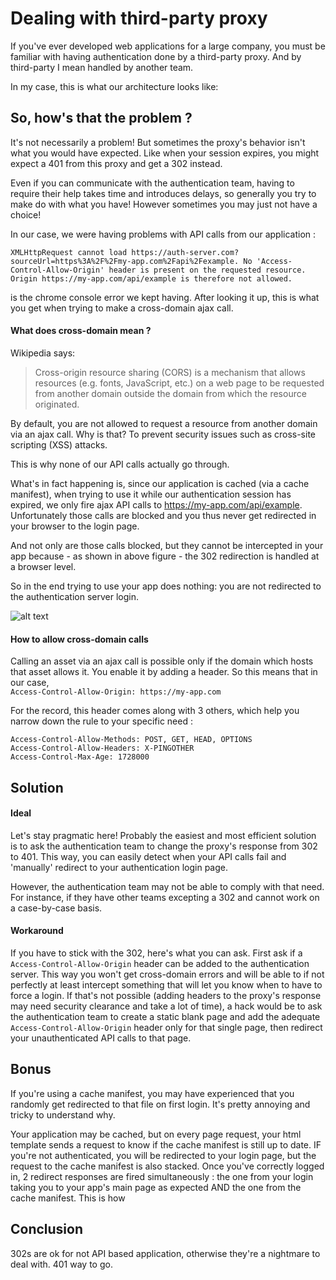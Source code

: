 # Dealing with third-party proxy

If you've ever developed web applications for a large company, you must be familiar with having authentication done by a third-party proxy. And by third-party I mean handled by another team.

In my case, this is what our architecture looks like:



## So, how's that the problem ?

It's not necessarily a problem! But sometimes the proxy's behavior isn't what you would have expected. Like when your session expires, you might expect a 401 from this proxy and get a 302 instead.

Even if you can communicate with the authentication team, having to require their help takes time and introduces delays, so generally you try to make do with what you have! However sometimes you may just not have a choice!

In our case, we were having problems with API calls from our application :

```
XMLHttpRequest cannot load https://auth-server.com?sourceUrl=https%3A%2F%2Fmy-app.com%2Fapi%2Fexample. No 'Access-Control-Allow-Origin' header is present on the requested resource. Origin https://my-app.com/api/example is therefore not allowed.
```
is the chrome console error we kept having. After looking it up, this is what you get when trying to make a cross-domain ajax call.


#### What does cross-domain mean ?

Wikipedia says:
> Cross-origin resource sharing (CORS) is a mechanism that allows resources (e.g. fonts, JavaScript, etc.) on a web page to be requested from another domain outside the domain from which the resource originated.

By default, you are not allowed to request a resource from another domain via an ajax call. Why is that? To prevent security issues such as cross-site scripting (XSS) attacks.

This is why none of our API calls actually go through.






What's in fact happening is, since our application is cached (via a cache manifest), when trying to use it while our authentication session has expired, we only fire ajax API calls to https://my-app.com/api/example. Unfortunately those calls are blocked and you thus never get redirected in your browser to the login page.  

And not only are those calls blocked, but they cannot be intercepted in your app because - as shown in above figure - the 302 redirection is handled at a browser level.

So in the end trying to use your app does nothing: you are not redirected to the authentication server login.

![alt text](http://media.giphy.com/media/lb95bHRxh1Ze0/giphy.gif "Fail")


#### How to allow cross-domain calls

Calling an asset via an ajax call is possible only if the domain which hosts that asset allows it. You enable it by adding a header. So this means that in our case,  
`Access-Control-Allow-Origin: https://my-app.com`

For the record, this header comes along with 3 others, which help you narrow down the rule to your specific need :

```
Access-Control-Allow-Methods: POST, GET, HEAD, OPTIONS
Access-Control-Allow-Headers: X-PINGOTHER
Access-Control-Max-Age: 1728000
```

## Solution

#### Ideal

Let's stay pragmatic here! Probably the easiest and most efficient solution is to ask the authentication team to change the proxy's response from 302 to 401. This way, you can easily detect when your API calls fail and 'manually' redirect to your authentication login page.

However, the authentication team may not be able to comply with that need. For instance, if they have other teams excepting a 302 and cannot work on a case-by-case basis.


#### Workaround

If you have to stick with the 302, here's what you can ask. First ask if a `Access-Control-Allow-Origin` header can be added to the authentication server. This way you won't get cross-domain errors and will be able to if not perfectly at least intercept something that will let you know when to have to force a login. If that's not possible (adding headers to the proxy's response may need security clearance and take a lot of time), a hack would be to ask the authentication team to create a static blank page and add the adequate `Access-Control-Allow-Origin` header only for that single page, then redirect your unauthenticated API calls to that page.

## Bonus

If you're using a cache manifest, you may have experienced that you randomly get redirected to that file on first login. It's pretty annoying and tricky to understand why.

Your application may be cached, but on every page request, your html template sends a request to know if the cache manifest is still up to date. IF you're not authenticated, you will be redirected to your login page, but the request to the cache manifest is also stacked. Once you've correctly logged in, 2 redirect responses are fired simultaneously : the one from your login taking you to your app's main page as expected AND the one from the cache manifest. This is how


## Conclusion

302s are ok for not API based application, otherwise they're a nightmare to deal with. 401 way to go.
